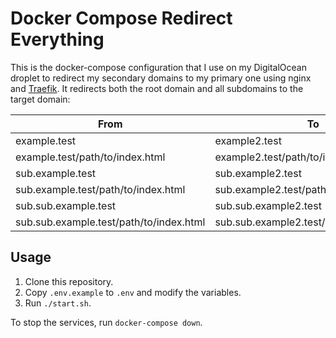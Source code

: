# Docker Compose Redirect Everything

This is the docker-compose configuration that I use on my DigitalOcean droplet to redirect my secondary domains to my primary one using nginx and [Traefik](https://traefik.io/). It redirects both the root domain and all subdomains to the target domain:

| From | To |
|------|----|
| example.test | example2.test |
| example.test/path/to/index.html | example2.test/path/to/index.html |
| sub.example.test | sub.example2.test |
| sub.example.test/path/to/index.html | sub.example2.test/path/to/index.html
| sub.sub.example.test | sub.sub.example2.test |
| sub.sub.example.test/path/to/index.html | sub.sub.example2.test/path/to/index.html

## Usage

1. Clone this repository.
2. Copy `.env.example` to `.env` and modify the variables.
3. Run `./start.sh`.

To stop the services, run `docker-compose down`.
